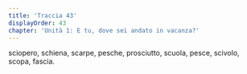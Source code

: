 ```yaml
---
title: 'Traccia 43'
displayOrder: 43
chapter: 'Unità 1: E tu, dove sei andato in vacanza?'
---
```


sciopero, schiena, scarpe, pesche, prosciutto, scuola, pesce, scivolo, scopa, fascia.
